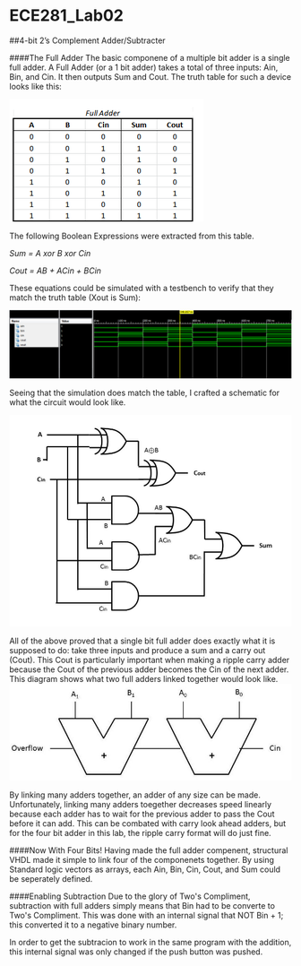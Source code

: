 ECE281_Lab02
============
##4-bit 2’s Complement Adder/Subtracter

####The Full Adder
The basic componene of a multiple bit adder is a single full adder.
A Full Adder (or a 1 bit adder) takes a total of three inputs: Ain, Bin, and Cin. It then outputs Sum and Cout. The truth table for such a device looks like this:

![alt text](https://github.com/byarbrough/ECE281_Lab02/blob/master/TruthTable.PNG?raw=true "Full Adder Truth Table")

The following Boolean Expressions were extracted from this table.

_Sum = A xor B xor Cin_

_Cout = AB + ACin + BCin_

These equations could be simulated with a testbench to verify that they match the truth table (Xout is Sum):

![alt text](https://github.com/byarbrough/ECE281_Lab02/blob/master/FullAdder_SIM.PNG?raw=true "Full Adder Simulation")

Seeing that the simulation does match the table, I crafted a schematic for what the circuit would look like.

![alt text](https://github.com/byarbrough/ECE281_Lab02/blob/master/Schematic_FullAdder.jpg?raw=true "Full Adder Schematic")

All of the above proved that a single bit full adder does exactly what it is supposed to do: take three inputs and produce a sum and a carry out (Cout). This Cout is particularly important when making a ripple carry adder because the Cout of the previous adder becomes the Cin of the next adder. This diagram shows what two full adders linked together would look like.
![alt text](https://github.com/byarbrough/ECE281_Lab02/blob/master/RipplCarry.jpg?raw=true "Ripple Carry Adder")

By linking many adders together, an adder of any size can be made. Unfortunately, linking many adders toegether decreases speed linearly because each adder has to wait for the previous adder to pass the Cout before it can add. This can be combated with carry look ahead adders, but for the four bit adder in this lab, the ripple carry format will do just fine.

####Now With Four Bits!
Having made the full adder compenent, structural VHDL made it simple to link four of the componenets together. By using Standard logic vectors as arrays, each Ain, Bin, Cin, Cout, and Sum could be seperately defined.

####Enabling Subtraction
Due to the glory of Two's Compliment, subtraction with full adders simply means that Bin had to be converte to Two's Compliment. This was done with an internal signal that NOT Bin + 1; this converted it to a negative binary number.

In order to get the subtracion to work in the same program with the addition, this internal signal was only changed if the push button was pushed.
